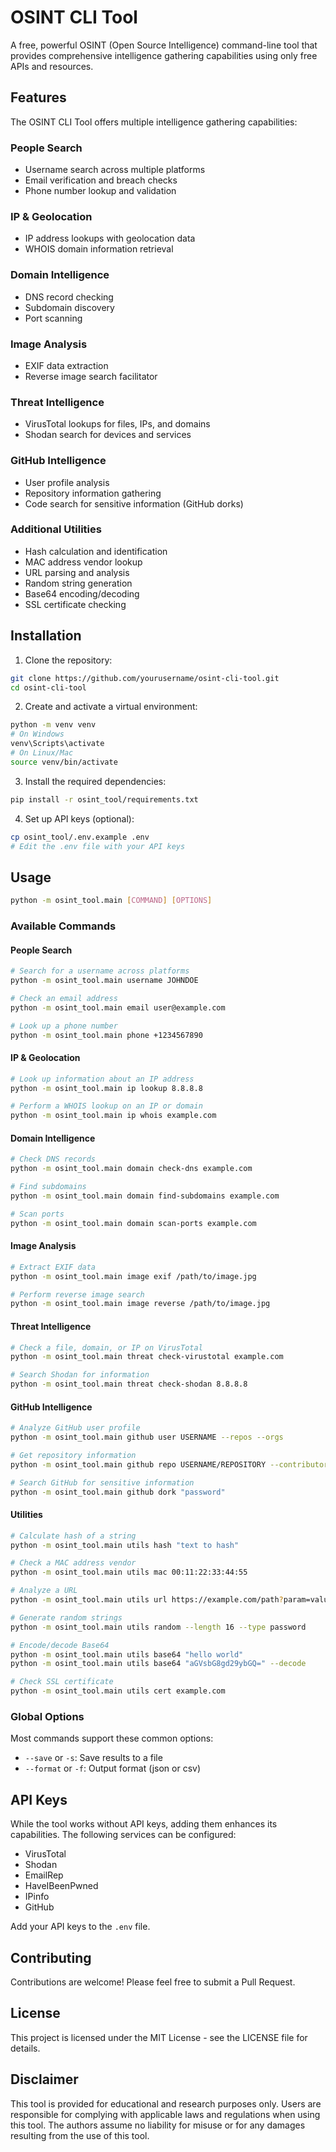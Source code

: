# OSINT CLI Tool

A free, powerful OSINT (Open Source Intelligence) command-line tool that provides comprehensive intelligence gathering capabilities using only free APIs and resources.

## Features

The OSINT CLI Tool offers multiple intelligence gathering capabilities:

### People Search
- Username search across multiple platforms
- Email verification and breach checks
- Phone number lookup and validation

### IP & Geolocation
- IP address lookups with geolocation data
- WHOIS domain information retrieval

### Domain Intelligence
- DNS record checking
- Subdomain discovery
- Port scanning

### Image Analysis
- EXIF data extraction
- Reverse image search facilitator

### Threat Intelligence
- VirusTotal lookups for files, IPs, and domains
- Shodan search for devices and services

### GitHub Intelligence
- User profile analysis
- Repository information gathering
- Code search for sensitive information (GitHub dorks)

### Additional Utilities
- Hash calculation and identification
- MAC address vendor lookup
- URL parsing and analysis
- Random string generation
- Base64 encoding/decoding
- SSL certificate checking

## Installation

1. Clone the repository:
```bash
git clone https://github.com/yourusername/osint-cli-tool.git
cd osint-cli-tool
```

2. Create and activate a virtual environment:
```bash
python -m venv venv
# On Windows
venv\Scripts\activate
# On Linux/Mac
source venv/bin/activate
```

3. Install the required dependencies:
```bash
pip install -r osint_tool/requirements.txt
```

4. Set up API keys (optional):
```bash
cp osint_tool/.env.example .env
# Edit the .env file with your API keys
```

## Usage

```bash
python -m osint_tool.main [COMMAND] [OPTIONS]
```

### Available Commands

#### People Search
```bash
# Search for a username across platforms
python -m osint_tool.main username JOHNDOE

# Check an email address
python -m osint_tool.main email user@example.com

# Look up a phone number
python -m osint_tool.main phone +1234567890
```

#### IP & Geolocation
```bash
# Look up information about an IP address
python -m osint_tool.main ip lookup 8.8.8.8

# Perform a WHOIS lookup on an IP or domain
python -m osint_tool.main ip whois example.com
```

#### Domain Intelligence
```bash
# Check DNS records
python -m osint_tool.main domain check-dns example.com

# Find subdomains
python -m osint_tool.main domain find-subdomains example.com

# Scan ports
python -m osint_tool.main domain scan-ports example.com
```

#### Image Analysis
```bash
# Extract EXIF data
python -m osint_tool.main image exif /path/to/image.jpg

# Perform reverse image search
python -m osint_tool.main image reverse /path/to/image.jpg
```

#### Threat Intelligence
```bash
# Check a file, domain, or IP on VirusTotal
python -m osint_tool.main threat check-virustotal example.com

# Search Shodan for information
python -m osint_tool.main threat check-shodan 8.8.8.8
```

#### GitHub Intelligence
```bash
# Analyze GitHub user profile
python -m osint_tool.main github user USERNAME --repos --orgs

# Get repository information
python -m osint_tool.main github repo USERNAME/REPOSITORY --contributors --commits

# Search GitHub for sensitive information
python -m osint_tool.main github dork "password"
```

#### Utilities
```bash
# Calculate hash of a string
python -m osint_tool.main utils hash "text to hash"

# Check a MAC address vendor
python -m osint_tool.main utils mac 00:11:22:33:44:55

# Analyze a URL
python -m osint_tool.main utils url https://example.com/path?param=value

# Generate random strings
python -m osint_tool.main utils random --length 16 --type password

# Encode/decode Base64
python -m osint_tool.main utils base64 "hello world"
python -m osint_tool.main utils base64 "aGVsbG8gd29ybGQ=" --decode

# Check SSL certificate
python -m osint_tool.main utils cert example.com
```

### Global Options

Most commands support these common options:
- `--save` or `-s`: Save results to a file
- `--format` or `-f`: Output format (json or csv)

## API Keys

While the tool works without API keys, adding them enhances its capabilities. The following services can be configured:

- VirusTotal
- Shodan
- EmailRep
- HaveIBeenPwned
- IPinfo
- GitHub

Add your API keys to the `.env` file.

## Contributing

Contributions are welcome! Please feel free to submit a Pull Request.

## License

This project is licensed under the MIT License - see the LICENSE file for details.

## Disclaimer

This tool is provided for educational and research purposes only. Users are responsible for complying with applicable laws and regulations when using this tool. The authors assume no liability for misuse or for any damages resulting from the use of this tool. 